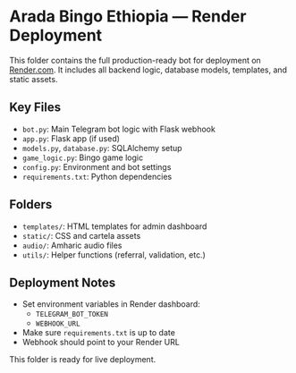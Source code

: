 # Arada Bingo Ethiopia — Render Deployment

This folder contains the full production-ready bot for deployment on [Render.com](https://render.com). It includes all backend logic, database models, templates, and static assets.

## Key Files
- `bot.py`: Main Telegram bot logic with Flask webhook
- `app.py`: Flask app (if used)
- `models.py`, `database.py`: SQLAlchemy setup
- `game_logic.py`: Bingo game logic
- `config.py`: Environment and bot settings
- `requirements.txt`: Python dependencies

## Folders
- `templates/`: HTML templates for admin dashboard
- `static/`: CSS and cartela assets
- `audio/`: Amharic audio files
- `utils/`: Helper functions (referral, validation, etc.)

## Deployment Notes
- Set environment variables in Render dashboard:
  - `TELEGRAM_BOT_TOKEN`
  - `WEBHOOK_URL`
- Make sure `requirements.txt` is up to date
- Webhook should point to your Render URL

This folder is ready for live deployment.
